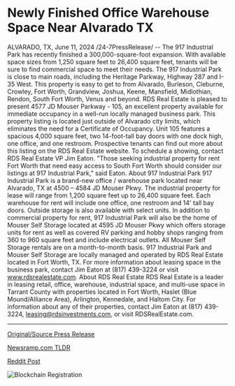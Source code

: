 # Newly Finished Office Warehouse Space Near Alvarado TX

ALVARADO, TX, June 11, 2024 /24-7PressRelease/ -- The 917 Industrial Park has recently finished a 300,000-square-foot expansion. With available space sizes from 1,250 square feet to 26,400 square feet, tenants will be sure to find commercial space to meet their needs.  The 917 Industrial Park is close to main roads, including the Heritage Parkway, Highway 287 and I-35 West. This property is easy to get to from Alvarado, Burleson, Cleburne, Crowley, Fort Worth, Grandview, Joshua, Keene, Mansfield, Midlothian, Rendon, South Fort Worth, Venus and beyond.  RDS Real Estate is pleased to present 4577 JD Mouser Parkway - 105, an excellent property available for immediate occupancy in a well-run locally managed business park. This property listing is located just outside of Alvarado city limits, which eliminates the need for a Certificate of Occupancy.  Unit 105 features a spacious 4,000 square feet, two 14-foot-tall bay doors with one dock high, one office, and one restroom.   Prospective tenants can find out more about this listing on the RDS Real Estate website. To schedule a showing, contact RDS Real Estate VP Jim Eaton.  "Those seeking industrial property for rent Fort Worth that need easy access to South Fort Worth should consider our listings at 917 Industrial Park," said Eaton.  About 917 Industrial Park  917 Industrial Park is a brand-new office / warehouse park located near Alvarado, TX at 4500 – 4584 JD Mouser Pkwy. The industrial property for lease will range from 1,200 square feet up to 26,400 square feet. Each warehouse for rent will include one office, one restroom and 14' tall bay doors. Outside storage is also available with select units. In addition to commercial property for rent, 917 Industrial Park will also be the home of Mouser Self Storage located at 4595 JD Mouser Pkwy which offers storage units for rent as well as covered RV parking and hobby shops ranging from 360 to 960 square feet and include electrical outlets. All Mouser Self Storage rentals are on a month-to-month basis. 917 Industrial Park and Mouser Self Storage are locally managed and operated by RDS Real Estate located in Fort Worth, TX. For more information about leasing space in the business park, contact Jim Eaton at (817) 439-3224 or visit www.rdsrealestate.com.  About RDS Real Estate RDS Real Estate is a leader in leasing retail, office, warehouse, industrial space, and multi-use space in Tarrant County with properties located in Fort Worth, Haslet (Blue Mound/Alliance Area), Arlington, Kennedale, and Haltom City. For information about any of their properties, contact Jim Eaton at (817) 439-3224, leasing@rdsinvestments.com, or visit RDSRealEstate.com. 

---

[Original/Source Press Release](https://www.24-7pressrelease.com/press-release/510257/newly-finished-office-warehouse-space-near-alvarado-tx)
                    

[Newsramp.com TLDR](None) 



[Reddit Post](https://www.reddit.com/r/RealEstate_NewsRamp/comments/1dd85eg/917_industrial_park_completes_300000squarefoot/) 



![Blockchain Registration](https://cdn.newsramp.app/24-7PressRelease/qrcode/246/11/zestxwbp.webp)